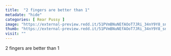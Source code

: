 ```yaml
---
title:  "2 fingers are better than 1"
metadate: "hide"
categories: [ Rear Pussy ]
image: "https://external-preview.redd.it/51PVmBNuNEfAOoT7JRi_34nY9Y8_snoYx5g46DFOqts.jpg?auto=webp&s=16d15d53abeb0742683379c5de05e3547c2bd366"
thumb: "https://external-preview.redd.it/51PVmBNuNEfAOoT7JRi_34nY9Y8_snoYx5g46DFOqts.jpg?width=1080&crop=smart&auto=webp&s=9633c3e448237830086edee8b6d4b4e082686fc6"
visit: ""
---
```

2 fingers are better than 1
